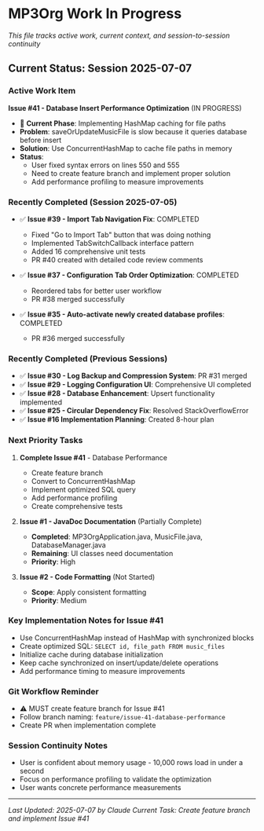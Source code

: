 # MP3Org Work In Progress

*This file tracks active work, current context, and session-to-session continuity*

## Current Status: Session 2025-07-07

### **Active Work Item**
**Issue #41 - Database Insert Performance Optimization** (IN PROGRESS)
- 🔄 **Current Phase**: Implementing HashMap caching for file paths
- **Problem**: saveOrUpdateMusicFile is slow because it queries database before insert
- **Solution**: Use ConcurrentHashMap to cache file paths in memory
- **Status**: 
  - User fixed syntax errors on lines 550 and 555
  - Need to create feature branch and implement proper solution
  - Add performance profiling to measure improvements

### **Recently Completed (Session 2025-07-05)**
- ✅ **Issue #39 - Import Tab Navigation Fix**: COMPLETED
  - Fixed "Go to Import Tab" button that was doing nothing
  - Implemented TabSwitchCallback interface pattern
  - Added 16 comprehensive unit tests
  - PR #40 created with detailed code review comments
  
- ✅ **Issue #37 - Configuration Tab Order Optimization**: COMPLETED
  - Reordered tabs for better user workflow
  - PR #38 merged successfully

- ✅ **Issue #35 - Auto-activate newly created database profiles**: COMPLETED
  - PR #36 merged successfully

### **Recently Completed (Previous Sessions)**
- ✅ **Issue #30 - Log Backup and Compression System**: PR #31 merged
- ✅ **Issue #29 - Logging Configuration UI**: Comprehensive UI completed
- ✅ **Issue #28 - Database Enhancement**: Upsert functionality implemented
- ✅ **Issue #25 - Circular Dependency Fix**: Resolved StackOverflowError
- ✅ **Issue #16 Implementation Planning**: Created 8-hour plan

### **Next Priority Tasks**
1. **Complete Issue #41** - Database Performance
   - Create feature branch
   - Convert to ConcurrentHashMap
   - Implement optimized SQL query
   - Add performance profiling
   - Create comprehensive tests

2. **Issue #1 - JavaDoc Documentation** (Partially Complete)
   - **Completed**: MP3OrgApplication.java, MusicFile.java, DatabaseManager.java
   - **Remaining**: UI classes need documentation
   - **Priority**: High

3. **Issue #2 - Code Formatting** (Not Started)
   - **Scope**: Apply consistent formatting
   - **Priority**: Medium

### **Key Implementation Notes for Issue #41**
- Use ConcurrentHashMap instead of HashMap with synchronized blocks
- Create optimized SQL: `SELECT id, file_path FROM music_files`
- Initialize cache during database initialization
- Keep cache synchronized on insert/update/delete operations
- Add performance timing to measure improvements

### **Git Workflow Reminder**
- ⚠️ MUST create feature branch for Issue #41
- Follow branch naming: `feature/issue-41-database-performance`
- Create PR when implementation complete

### **Session Continuity Notes**
- User is confident about memory usage - 10,000 rows load in under a second
- Focus on performance profiling to validate the optimization
- User wants concrete performance measurements

---
*Last Updated: 2025-07-07 by Claude*
*Current Task: Create feature branch and implement Issue #41*